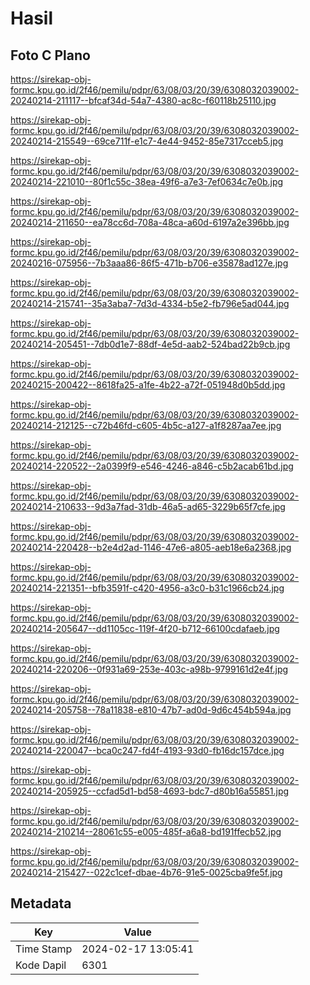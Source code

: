 # Hasil

## Foto C Plano

https://sirekap-obj-formc.kpu.go.id/2f46/pemilu/pdpr/63/08/03/20/39/6308032039002-20240214-211117--bfcaf34d-54a7-4380-ac8c-f60118b25110.jpg

https://sirekap-obj-formc.kpu.go.id/2f46/pemilu/pdpr/63/08/03/20/39/6308032039002-20240214-215549--69ce711f-e1c7-4e44-9452-85e7317cceb5.jpg

https://sirekap-obj-formc.kpu.go.id/2f46/pemilu/pdpr/63/08/03/20/39/6308032039002-20240214-221010--80f1c55c-38ea-49f6-a7e3-7ef0634c7e0b.jpg

https://sirekap-obj-formc.kpu.go.id/2f46/pemilu/pdpr/63/08/03/20/39/6308032039002-20240214-211650--ea78cc6d-708a-48ca-a60d-6197a2e396bb.jpg

https://sirekap-obj-formc.kpu.go.id/2f46/pemilu/pdpr/63/08/03/20/39/6308032039002-20240216-075956--7b3aaa86-86f5-471b-b706-e35878ad127e.jpg

https://sirekap-obj-formc.kpu.go.id/2f46/pemilu/pdpr/63/08/03/20/39/6308032039002-20240214-215741--35a3aba7-7d3d-4334-b5e2-fb796e5ad044.jpg

https://sirekap-obj-formc.kpu.go.id/2f46/pemilu/pdpr/63/08/03/20/39/6308032039002-20240214-205451--7db0d1e7-88df-4e5d-aab2-524bad22b9cb.jpg

https://sirekap-obj-formc.kpu.go.id/2f46/pemilu/pdpr/63/08/03/20/39/6308032039002-20240215-200422--8618fa25-a1fe-4b22-a72f-051948d0b5dd.jpg

https://sirekap-obj-formc.kpu.go.id/2f46/pemilu/pdpr/63/08/03/20/39/6308032039002-20240214-212125--c72b46fd-c605-4b5c-a127-a1f8287aa7ee.jpg

https://sirekap-obj-formc.kpu.go.id/2f46/pemilu/pdpr/63/08/03/20/39/6308032039002-20240214-220522--2a0399f9-e546-4246-a846-c5b2acab61bd.jpg

https://sirekap-obj-formc.kpu.go.id/2f46/pemilu/pdpr/63/08/03/20/39/6308032039002-20240214-210633--9d3a7fad-31db-46a5-ad65-3229b65f7cfe.jpg

https://sirekap-obj-formc.kpu.go.id/2f46/pemilu/pdpr/63/08/03/20/39/6308032039002-20240214-220428--b2e4d2ad-1146-47e6-a805-aeb18e6a2368.jpg

https://sirekap-obj-formc.kpu.go.id/2f46/pemilu/pdpr/63/08/03/20/39/6308032039002-20240214-221351--bfb3591f-c420-4956-a3c0-b31c1966cb24.jpg

https://sirekap-obj-formc.kpu.go.id/2f46/pemilu/pdpr/63/08/03/20/39/6308032039002-20240214-205647--dd1105cc-119f-4f20-b712-66100cdafaeb.jpg

https://sirekap-obj-formc.kpu.go.id/2f46/pemilu/pdpr/63/08/03/20/39/6308032039002-20240214-220206--0f931a69-253e-403c-a98b-9799161d2e4f.jpg

https://sirekap-obj-formc.kpu.go.id/2f46/pemilu/pdpr/63/08/03/20/39/6308032039002-20240214-205758--78a11838-e810-47b7-ad0d-9d6c454b594a.jpg

https://sirekap-obj-formc.kpu.go.id/2f46/pemilu/pdpr/63/08/03/20/39/6308032039002-20240214-220047--bca0c247-fd4f-4193-93d0-fb16dc157dce.jpg

https://sirekap-obj-formc.kpu.go.id/2f46/pemilu/pdpr/63/08/03/20/39/6308032039002-20240214-205925--ccfad5d1-bd58-4693-bdc7-d80b16a55851.jpg

https://sirekap-obj-formc.kpu.go.id/2f46/pemilu/pdpr/63/08/03/20/39/6308032039002-20240214-210214--28061c55-e005-485f-a6a8-bd191ffecb52.jpg

https://sirekap-obj-formc.kpu.go.id/2f46/pemilu/pdpr/63/08/03/20/39/6308032039002-20240214-215427--022c1cef-dbae-4b76-91e5-0025cba9fe5f.jpg


## Metadata

| Key        | Value               |
| ---------- | ------------------- |
| Time Stamp | 2024-02-17 13:05:41 |
| Kode Dapil | 6301                |



